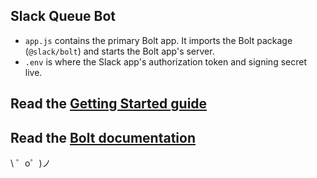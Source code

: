 Slack Queue Bot
------------

- `app.js` contains the primary Bolt app. It imports the Bolt package (`@slack/bolt`) and starts the Bolt app's server.
- `.env` is where the Slack app's authorization token and signing secret live.

Read the [Getting Started guide](https://api.slack.com/start/building/bolt)
-------------------

Read the [Bolt documentation](https://slack.dev/bolt)
-------------------

\ ゜o゜)ノ
